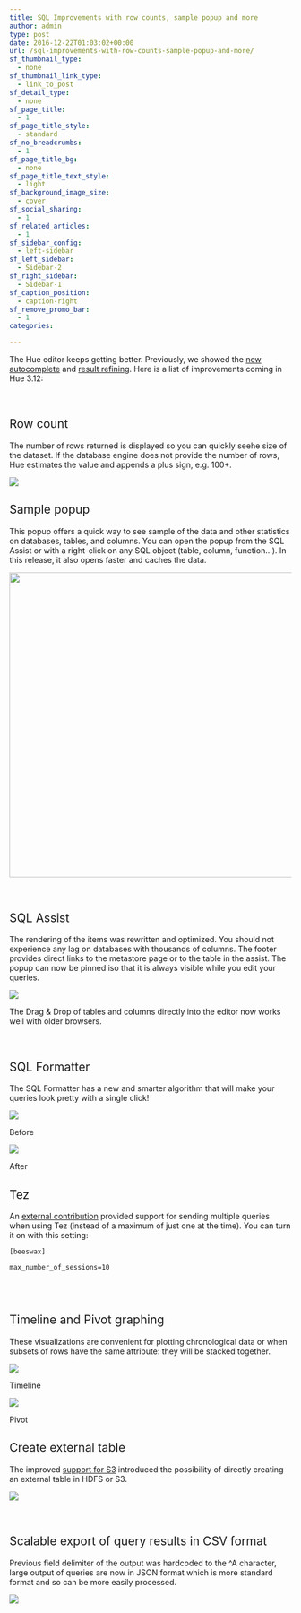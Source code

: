 ```yaml
---
title: SQL Improvements with row counts, sample popup and more
author: admin
type: post
date: 2016-12-22T01:03:02+00:00
url: /sql-improvements-with-row-counts-sample-popup-and-more/
sf_thumbnail_type:
  - none
sf_thumbnail_link_type:
  - link_to_post
sf_detail_type:
  - none
sf_page_title:
  - 1
sf_page_title_style:
  - standard
sf_no_breadcrumbs:
  - 1
sf_page_title_bg:
  - none
sf_page_title_text_style:
  - light
sf_background_image_size:
  - cover
sf_social_sharing:
  - 1
sf_related_articles:
  - 1
sf_sidebar_config:
  - left-sidebar
sf_left_sidebar:
  - Sidebar-2
sf_right_sidebar:
  - Sidebar-1
sf_caption_position:
  - caption-right
sf_remove_promo_bar:
  - 1
categories:

---
```

<span style="font-weight: 400;">The Hue editor keeps getting better. Previously, we showed the </span>[<span style="font-weight: 400;">new autocomplete</span>][1] <span style="font-weight: 400;">and </span>[<span style="font-weight: 400;">result refining</span>][2]<span style="font-weight: 400;">. Here is a list of improvements coming in Hue 3.12:</span>

&nbsp;

## <span style="font-weight: 400;">Row count</span>

<span style="font-weight: 400;">The number of rows returned is displayed so you can quickly seehe size of the dataset. If the database engine does not provide the number of rows, Hue estimates the value and appends a plus sign, e.g. 100+.</span>

[<img src="https://cdn.gethue.com/uploads/2016/12/result-count.png" />][3]

## <span style="font-weight: 400;">Sample popup</span>

<span style="font-weight: 400;">This popup offers a quick way to see sample of the data and other statistics on databases, tables, and columns. You can open the popup from the SQL Assist or with a right-click on any SQL object (table, column, function...). In this release, it also opens faster and caches the data.</span>

[<img src="https://cdn.gethue.com/uploads/2016/12/right_click_editor_assist-1.png" width="658" height="544"  />][4]

&nbsp;

## <span style="font-weight: 400;">SQL Assist </span>

<span style="font-weight: 400;">The rendering of the items was rewritten and optimized. You should not experience any lag on databases with thousands of columns. The footer provides direct links to the metastore page or to the table in the assist. The popup can now be pinned iso that it is always visible while you edit your queries.</span>

[<img src="https://cdn.gethue.com/uploads/2016/12/dragdrop_from_asssist.png" />][5]

<span style="font-weight: 400;">The Drag & Drop of tables and columns directly into the editor now works well with older browsers.</span>

&nbsp;

## <span style="font-weight: 400;">SQL Formatter</span>

<span style="font-weight: 400;">The SQL Formatter has a new and smarter algorithm that will make your queries look pretty with a single click!</span>

[<img src="https://cdn.gethue.com/uploads/2016/12/sql_formatter_before-1024x59.png" />][6]

<span style="font-weight: 400;">Before</span>

<img src="https://cdn.gethue.com/uploads/2016/12/sql_formatter2_after.png" />

<span style="font-weight: 400;">After</span>

## <span style="font-weight: 400;">Tez</span>

<span style="font-weight: 400;">An </span>[<span style="font-weight: 400;">external contribution</span>][7] <span style="font-weight: 400;">provided support for sending multiple queries when using Tez (instead of a maximum of just one at the time). You can turn it on with this setting:</span>

<pre><code class="bash">[beeswax]

max_number_of_sessions=10

</code></pre>

&nbsp;

## <span style="font-weight: 400;">Timeline and Pivot graphing</span>

<span style="font-weight: 400;">These visualizations are convenient for plotting chronological data or when subsets of rows have the same attribute: they will be stacked together.</span>

[<img src="https://cdn.gethue.com/uploads/2016/12/sql_timeline_chart-1024x351.png" />][8]

<span style="font-weight: 400;">Timeline</span>

[<img src="https://cdn.gethue.com/uploads/2016/12/pivot_graph-1024x275.png" />][9]

Pivot

## <span style="font-weight: 400;">Create external table</span>

<span style="font-weight: 400;">The improved </span>[<span style="font-weight: 400;">support for S3</span>][10] <span style="font-weight: 400;">introduced the possibility of directly creating an external table in HDFS or S3.</span>

[<img src="https://cdn.gethue.com/uploads/2016/12/create_external_table-1024x387.png" />][11]

&nbsp;

## <span style="font-weight: 400;">Scalable export of query results in CSV format</span>

<span style="font-weight: 400;">Previous field delimiter of the output was hardcoded to the ^A character, large output of queries are now in JSON format which is more standard format and so can be more easily processed.</span>

[<img src="https://cdn.gethue.com/uploads/2016/12/export_large_query_result.png" />][12]

 [1]: https://gethue.com/brand-new-autocompleter-for-hive-and-impala/
 [2]: https://gethue.com/new-features-in-the-sql-results-grid-in-hive-and-impala/
 [3]: https://cdn.gethue.com/uploads/2016/12/result-count.png
 [4]: https://cdn.gethue.com/uploads/2016/12/right_click_editor_assist-1.png
 [5]: https://cdn.gethue.com/uploads/2016/12/dragdrop_from_asssist.png
 [6]: https://cdn.gethue.com/uploads/2016/12/sql_formatter_before.png
 [7]: https://github.com/cloudera/hue/pull/436
 [8]: https://cdn.gethue.com/uploads/2016/12/sql_timeline_chart.png
 [9]: https://cdn.gethue.com/uploads/2016/12/pivot_graph.png
 [10]: https://gethue.com/hue-3-11-with-its-new-s3-browser-and-sql-autocomplete-is-out/
 [11]: https://cdn.gethue.com/uploads/2016/12/create_external_table.png
 [12]: https://cdn.gethue.com/uploads/2016/12/export_large_query_result.png
